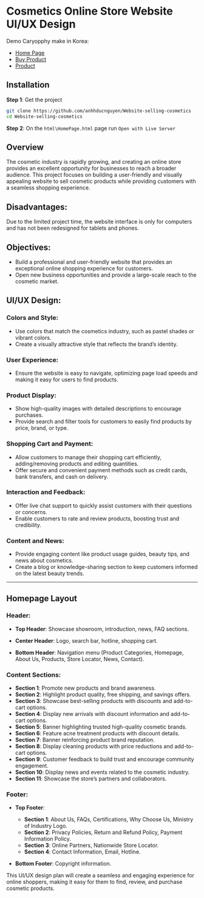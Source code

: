# Cosmetics Online Store Website UI/UX Design

Demo Caryopphy make in Korea: 

- [Home Page](https://anhhducnguyen.github.io/Website-selling-cosmetics/websiteSellingCosmetics/html/HomePage.html)
- [Buy Product](https://anhhducnguyen.github.io/Website-selling-cosmetics/websiteSellingCosmetics/html/BuyProduct.html)
- [Product](https://anhhducnguyen.github.io/Website-selling-cosmetics/websiteSellingCosmetics/html/Product.html)


## Installation

**Step 1**: Get the project

```bash
git clone https://github.com/anhhducnguyen/Website-selling-cosmetics
cd Website-selling-cosmetics
```

**Step 2**: On the `html\HomePage.html` page run `Open with Live Server`

## Overview
The cosmetic industry is rapidly growing, and creating an online store provides an excellent opportunity for businesses to reach a broader audience. This project focuses on building a user-friendly and visually appealing website to sell cosmetic products while providing customers with a seamless shopping experience.

## Disadvantages: 

Due to the limited project time, the website interface is only for computers and has not been redesigned for tablets and phones.

## Objectives:
- Build a professional and user-friendly website that provides an exceptional online shopping experience for customers.
- Open new business opportunities and provide a large-scale reach to the cosmetic market.

## UI/UX Design:

### Colors and Style:
- Use colors that match the cosmetics industry, such as pastel shades or vibrant colors.
- Create a visually attractive style that reflects the brand’s identity.

### User Experience:
- Ensure the website is easy to navigate, optimizing page load speeds and making it easy for users to find products.

### Product Display:
- Show high-quality images with detailed descriptions to encourage purchases.
- Provide search and filter tools for customers to easily find products by price, brand, or type.

### Shopping Cart and Payment:
- Allow customers to manage their shopping cart efficiently, adding/removing products and editing quantities.
- Offer secure and convenient payment methods such as credit cards, bank transfers, and cash on delivery.

### Interaction and Feedback:
- Offer live chat support to quickly assist customers with their questions or concerns.
- Enable customers to rate and review products, boosting trust and credibility.

### Content and News:
- Provide engaging content like product usage guides, beauty tips, and news about cosmetics.
- Create a blog or knowledge-sharing section to keep customers informed on the latest beauty trends.

---

## Homepage Layout

### Header:

- **Top Header**: Showcase showroom, introduction, news, FAQ sections.

- **Center Header**: Logo, search bar, hotline, shopping cart.

- **Bottom Header**: Navigation menu (Product Categories, Homepage, About Us, Products, Store Locator, News, Contact).

### Content Sections:

- **Section 1**: Promote new products and brand awareness.
- **Section 2**: Highlight product quality, free shipping, and savings offers.
- **Section 3**: Showcase best-selling products with discounts and add-to-cart options.
- **Section 4**: Display new arrivals with discount information and add-to-cart options.
- **Section 5**: Banner highlighting trusted high-quality cosmetic brands.
- **Section 6**: Feature acne treatment products with discount details.
- **Section 7**: Banner reinforcing product brand reputation.
- **Section 8**: Display cleaning products with price reductions and add-to-cart options.
- **Section 9**: Customer feedback to build trust and encourage community engagement.
- **Section 10**: Display news and events related to the cosmetic industry.
- **Section 11**: Showcase the store’s partners and collaborators.

### Footer:

- **Top Footer**: 

   - **Section 1**: About Us, FAQs, Certifications, Why Choose Us, Ministry of Industry Logo.
   - **Section 2**: Privacy Policies, Return and Refund Policy, Payment Information Policy.
   - **Section 3**: Online Partners, Nationwide Store Locator.
   - **Section 4**: Contact Information, Email, Hotline.

- **Bottom Footer**: Copyright information.

This UI/UX design plan will create a seamless and engaging experience for online shoppers, making it easy for them to find, review, and purchase cosmetic products.
